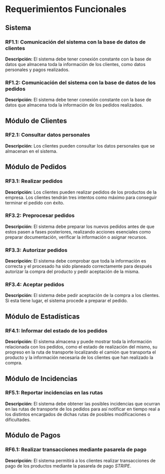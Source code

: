 # Requerimientos Funcionales

## Sistema

### RF1.1: Comunicación del sistema con la base de datos de clientes

**Descripción:** El sistema debe tener conexión constante con la base de datos que almacena toda la información de los clientes, como datos personales y pagos realizados.

### RF1.2: Comunicación del sistema con la base de datos de los pedidos

**Descripción:** El sistema debe tener conexión constante con la base de datos que almacena toda la información de los pedidos realizados.

## Módulo de Clientes

### RF2.1: Consultar datos personales

**Descripción:** Los clientes pueden consultar los datos personales que se almacenan en el sistema.

## Módulo de Pedidos

### RF3.1: Realizar pedidos

**Descripción:** Los clientes pueden realizar pedidos de los productos de la empresa. Los clientes tendrán tres intentos como máximo para conseguir terminar el pedido con éxito.

### RF3.2: Preprocesar pedidos

**Descripción:** El sistema debe preparar los nuevos pedidos antes de que estos pasen a fases posteriores, realizando acciones esenciales como preparar documentación, verificar la información o asignar recursos.

### RF3.3: Autorizar pedidos

**Descripción:** El sistema debe comprobar que toda la información es correcta y el procesado ha sido planeado correctamente para después autorizar la compra del producto y pedir aceptación de la misma.

### RF3.4: Aceptar pedidos

**Descripción:** El sistema debe pedir aceptación de la compra a los clientes. Si esta tiene lugar, el sistema procede a preparar el pedido.

## Módulo de Estadísticas

### RF4.1: Informar del estado de los pedidos

**Descripción:** El sistema almacena y puede mostrar toda la información relacionada con los pedidos, como el estado de realización del mismo, su progreso en la ruta de transporte localizando el camión que transporta el producto y la información necesaria de los clientes que han realizado la compra.

## Módulo de Incidencias

### RF5.1: Reportar incidencias en las rutas

**Descripción:** El sistema debe obtener las posibles incidencias que ocurran en las rutas de transporte de los pedidos para así notificar en tiempo real a los distintos encargados de dichas rutas de posibles modificaciones o dificultades.

## Módulo de Pagos

### RF6.1: Realizar transacciones mediante pasarela de pago

**Descripción:** El sistema permitirá a los clientes realizar transacciones de pago de los productos mediante la pasarela de pago *STRIPE*.